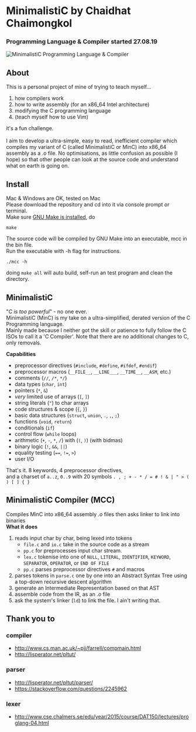 # MinimalistiC by Chaidhat Chaimongkol
### Programming Language & Compiler started 27.08.19
![MinimalistiC Programming Language & Compiler](https://github.com/Chai112/MinC-Compiler/blob/master/doc/thumb.png)

## About
This is a personal project of mine of trying to teach myself...
1. how compilers work
2. how to write assembly (for an x86_64 Intel architecture)
3. modifying the C programming language
4. (teach myself how to use Vim)

it's a fun challenge.\
\
I aim to develop a ultra-simple, easy to read, inefficient compiler which compiles my variant of C (called MinimalistiC or MinC)
into x86_64 assembly as a *.o* file. No optimisations, as little confusion as possible (I hope) so that other people can look
at the source code and understand what on earth is going on. 

## Install
Mac & Windows are OK, tested on Mac\
Please download the repository and cd into it via console prompt or terminal.\
Make sure [GNU Make is installed](http://gnuwin32.sourceforge.net/packages/make.htm), do
```
make
```
The source code will be compiled by GNU Make into an executable, mcc in the bin file.\
Run the executable with -h flag for instructions.
```
./mcc -h
```
doing `make all` will auto build, self-run an test program and clean the directory.
## MinimalistiC
"*C is too powerful*" - no one ever.\
MinimalistiC (MinC) is my take on a ultra-simplified, derated version of the C Programming language.\
Mainly made because I neither got the skill or patience to fully follow the C ISOs to call it a 'C Compiler'. Note that there are no additional changes to C, only removals.

**Capabilities**
* preprocessor directives (`#include`, `#define`, `#ifdef`, `#endif`)
* preprocessor macros (`__FILE__`, `__LINE___`, `__TIME__`, `__ASM`, etc.)
* comments (`//`, `/*`, `*/`)
* data types (`char`, `int`)
* pointers (`*`, `&`)
* *very* limited use of arrays (`[`, `]`)
* string literals (`"`) to char arrays
* code structures & scope (`{`, `}`)
* basic data structures (`struct`, `union`, `.`, `,`, `;`)
* functions (`void`, `return`)
* conditionals (`if`)
* control flow (`while` loops)
* arithmetic (`+`, `-`, `*`, `/`) with (`(`, `)`) (with bidmas)
* binary logic (`!`, `&&`, `||`)
* equality testing (`==`, `!=`, `>`)
* user I/O

That's it. 8 keywords, 4 preprocessor directives,\
and a charset of `a..z`, `0..9` with 20 symbols `. , ; + - * / = # ! & | " > ( ) [ ] { }`

## MinimalistiC Compiler (MCC)
Compiles MinC into x86_64 assembly *.o* files then asks linker to link into binaries\
**What it does**
1. reads input char by char, being lexed into tokens
   * `file.c` and `io.c` take in the source code as a stream
   * `pp.c` for preprocesses input char stream.
   * `lex.c` tokenise into one of `NULL`, `LITERAL`, `IDENTIFIER`, `KEYWORD`, `SEPARATOR`, `OPERATOR`, or `END OF FILE`
   * `pp.c` parses preprocessor directives `#` and macros
2. parses tokens in `parse.c` one by one into an Abstract Syntax Tree using a top-down recursive descent algorithm
3. generate an Intermediate Representation based on that AST
4. assemble code from the IR, as an *.o* file
5. ask the system's linker (`ld`) to link the file. I ain't writing that.

## Thank you to 
### compiler 
* http://www.cs.man.ac.uk/~pjj/farrell/compmain.html
* http://lisperator.net/pltut/
### parser  
* http://lisperator.net/pltut/parser/
* https://stackoverflow.com/questions/2245962
### lexer
* http://www.cse.chalmers.se/edu/year/2015/course/DAT150/lectures/proglang-04.html
